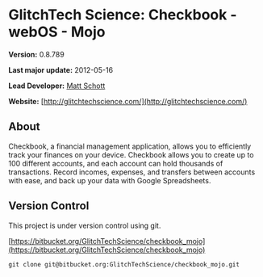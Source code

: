GlitchTech Science: Checkbook - webOS - Mojo
============================================

**Version:** 0.8.789

**Last major update:** 2012-05-16

**Lead Developer:** [Matt Schott](glitchtechscience@gmail.com)

**Website:** [http://glitchtechscience.com/](http://glitchtechscience.com/)


About
-----

Checkbook, a financial management application, allows you to efficiently track your finances on your device. Checkbook allows you to create up to 100 different accounts, and each account can hold thousands of transactions. Record incomes, expenses, and transfers between accounts with ease, and back up your data with Google Spreadsheets.


Version Control
---------------

This project is under version control using git.

[https://bitbucket.org/GlitchTechScience/checkbook_mojo](https://bitbucket.org/GlitchTechScience/checkbook_mojo)

`git clone git@bitbucket.org:GlitchTechScience/checkbook_mojo.git`